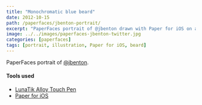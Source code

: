 ```yaml
---
title: "Monochromatic blue beard"
date: 2012-10-15
path: /paperfaces/jbenton-portrait/
excerpt: "PaperFaces portrait of @jbenton drawn with Paper for iOS on an iPad."
image: ../../images/paperfaces-jbenton-twitter.jpg
categories: [paperfaces]
tags: [portrait, illustration, Paper for iOS, beard]
---
```


PaperFaces portrait of [@jbenton](https://twitter.com/jbenton).

#### Tools used

- [LunaTik Alloy Touch Pen](https://www.amazon.com/gp/product/B00821TR7G/ref=as_li_ss_tl?ie=UTF8&tag=mademist-20&linkCode=as2&camp=1789&creative=390957&creativeASIN=B00821TR7G)
- [Paper for iOS](https://paper.bywetransfer.com/)
